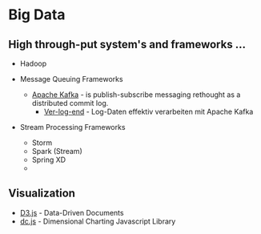 # Big Data 

## High through-put system's and frameworks ...
* Hadoop

* Message Queuing Frameworks
  * [Apache Kafka](http://kafka.apache.org) - is publish-subscribe messaging rethought as a distributed commit log.
    - [Ver-log-end](https://www.innoq.com/de/articles/2013/08/log-daten-verarbeiten-mit-kafka/) - Log-Daten effektiv verarbeiten mit Apache Kafka 

* Stream Processing Frameworks
  - Storm
  - Spark (Stream)
  - Spring XD
  - 

## Visualization 
 * [D3.js](d3js.org) - Data-Driven Documents
 * [dc.js](https://dc-js.github.io/dc.js/) - Dimensional Charting Javascript Library

